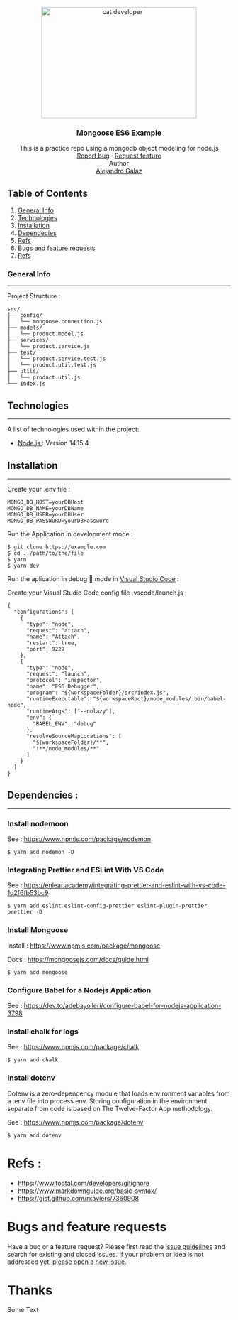 <p align="center">
  <a href="https://github.com/alejandrogalaz21/mongoose-example">
    <img src="https://media.giphy.com/media/13HBDT4QSTpveU/giphy.gif" alt="cat developer" width=350 height=250>
  </a>

  <h3 align="center">Mongoose ES6 Example</h3>

  <p align="center">
    This is a practice repo using a mongodb object modeling for node.js
    <br>
    <a href="https://github.com/alejandrogalaz21/mongoose-example/issues">Report bug</a>
    ·
    <a href="https://github.com/alejandrogalaz21/mongoose-example/pulls">Request feature</a>
    <br>
    Author 
    <br>
    <a href="https://github.com/alejandrogalaz21">Alejandro Galaz</a>
  </p>
</p>

## Table of Contents

1. [General Info](#general-info)
2. [Technologies](#technologies)
3. [Installation](#installation)
4. [Dependecies](#dependencies)
5. [Refs](#refs)
6. [Bugs and feature requests](#bugs-and-feature-requests)
7. [Refs](#refs)

### General Info

---

Project Structure :

```text
src/
├── config/
│   └── mongoose.connection.js
├── models/
│   └── product.model.js
├── services/
│   └── product.service.js
├── test/
│   └── product.service.test.js
│   └── product.util.test.js
├── utils/
│   └── product.util.js
└── index.js

```

## Technologies

---

A list of technologies used within the project:

- [Node.js ](https://example.com): Version 14.15.4

## Installation

---

Create your .env file :

```
MONGO_DB_HOST=yourDBHost
MONGO_DB_NAME=yourDBName
MONGO_DB_USER=yourDBUser
MONGO_DB_PASSWORD=yourDBPassword
```

Run the Application in development mode :

```
$ git clone https://example.com
$ cd ../path/to/the/file
$ yarn
$ yarn dev
```

Run the aplication in debug :bug: mode in [Visual Studio Code](https://code.visualstudio.com/) :

Create your Visual Studio Code config file .vscode/launch.js

```
{
  "configurations": [
    {
      "type": "node",
      "request": "attach",
      "name": "Attach",
      "restart": true,
      "port": 9229
    },
    {
      "type": "node",
      "request": "launch",
      "protocol": "inspector",
      "name": "ES6 Debugger",
      "program": "${workspaceFolder}/src/index.js",
      "runtimeExecutable": "${workspaceRoot}/node_modules/.bin/babel-node",
      "runtimeArgs": ["--nolazy"],
      "env": {
        "BABEL_ENV": "debug"
      },
      "resolveSourceMapLocations": [
        "${workspaceFolder}/**",
        "!**/node_modules/**"
      ]
    }
  ]
}

```

## Dependencies :

---

### Install nodemoon

See : https://www.npmjs.com/package/nodemon

```
$ yarn add nodemon -D
```

### Integrating Prettier and ESLint With VS Code

See : https://enlear.academy/integrating-prettier-and-eslint-with-vs-code-1d2f6fb53bc9

```
$ yarn add eslint eslint-config-prettier eslint-plugin-prettier prettier -D
```

### Install Mongoose

Install : https://www.npmjs.com/package/mongoose

Docs : https://mongoosejs.com/docs/guide.html

```
$ yarn add mongoose
```

### Configure Babel for a Nodejs Application

See : https://dev.to/adebayoileri/configure-babel-for-nodejs-application-3798

### Install chalk for logs

See : https://www.npmjs.com/package/chalk

```
$ yarn add chalk
```

### Install dotenv

Dotenv is a zero-dependency module that loads environment variables from a .env file into process.env. Storing configuration in the environment separate from code is based on The Twelve-Factor App methodology.

See : https://www.npmjs.com/package/dotenv

```
$ yarn add dotenv
```

# Refs :

- https://www.toptal.com/developers/gitignore
- https://www.markdownguide.org/basic-syntax/
- https://gist.github.com/rxaviers/7360908

# Bugs and feature requests

Have a bug or a feature request? Please first read the [issue guidelines](https://github.com/alejandrogalaz21/mongoose-example/pulls) and search for existing and closed issues. If your problem or idea is not addressed yet, [please open a new issue](https://github.com/alejandrogalaz21/mongoose-example/issues).

# Thanks

Some Text
